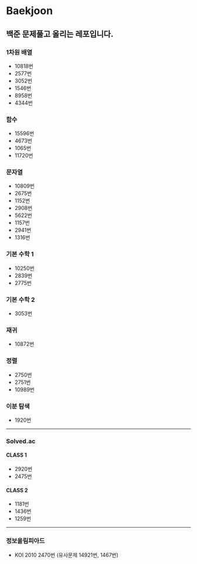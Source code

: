 # Baekjoon
## 백준 문제풀고 올리는 레포입니다.

### 1차원 배열
* 10818번
* 2577번
* 3052번
* 1546번
* 8958번
* 4344번
### 함수
* 15596번
* 4673번
* 1065번
* 11720번
### 문자열
* 10809번
* 2675번
* 1152번
* 2908번
* 5622번
* 1157번
* 2941번
* 1316번
### 기본 수학 1
* 10250번
* 2839번
* 2775번
### 기본 수학 2
* 3053번
### 재귀
* 10872번
### 정렬
* 2750번
* 2751번
* 10989번
### 이분 탐색
* 1920번
********************
### Solved.ac
#### CLASS 1
* 2920번
* 2475번
#### CLASS 2
* 1181번
* 1436번
* 1259번
********************
### 정보올림피아드
* KOI 2010 2470번 (유사문제 14921번, 1467번)

